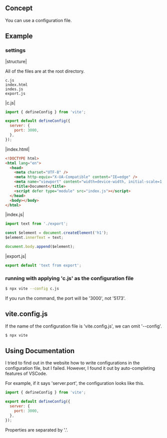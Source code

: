 ## Concept

You can use a configuration file.

## Example

### settings

|structure|

All of the files are at the root directory.

```
c.js
index.html
indes.js
export.js
```

|c.js|

```js
import { defineConfig } from 'vite';

export default defineConfig({
  server: {
    port: 3000,
  },
});
```

|index.html|

```html
<!DOCTYPE html>
<html lang="en">
  <head>
    <meta charset="UTF-8" />
    <meta http-equiv="X-UA-Compatible" content="IE=edge" />
    <meta name="viewport" content="width=device-width, initial-scale=1.0" />
    <title>Document</title>
    <script defer type="module" src="index.js"></script>
  </head>
  <body></body>
</html>
```

|index.js|

```js
import text from './export';

const $element = document.createElement('h1');
$element.innerText = text;

document.body.append($element);
```

|export.js|

```js
export default 'text from export';
```

### running with applying 'c.js' as the configuration file

```sh
$ npx vite --config c.js
```

If you run the command, the port will be '3000', not '5173'.

## vite.config.js

If the name of the configuration file is 'vite.config.js', we can omit '--config'.

```sh
$ npx vite
```

## Using Documentation

I tried to find out in the website how to write configurations in the configuration file, but I failed. However, I found it out by auto-completing features of VSCode.

For example, if it says 'server.port', the configuration looks like this.

```js
import { defineConfig } from 'vite';

export default defineConfig({
  server: {
    port: 3000,
  },
});
```

Properties are separated by '.'.
